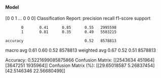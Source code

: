 #### Model
[0 0 1 ... 0 0 0]
Classification Report:
              precision    recall  f1-score   support

           0       0.41      0.85      0.55   2995598
           1       0.81      0.35      0.49   5583215

    accuracy                           0.52   8578813
   macro avg       0.61      0.60      0.52   8578813
weighted avg       0.67      0.52      0.51   8578813

Accuracy: 0.5221699085875866
Confusion Matrix:
[[2543634  451964]
 [3647251 1935964]]
Confusion Matrix (%):
[[29.65018587  5.26837454]
 [42.5146346  22.56680499]]
